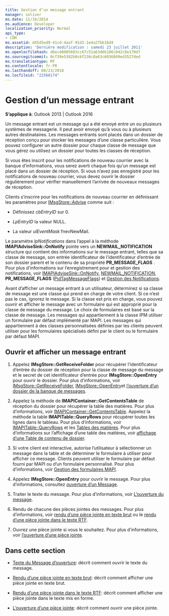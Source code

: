 ```yaml
---
title: Gestion d’un message entrant
manager: soliver
ms.date: 11/16/2014
ms.audience: Developer
localization_priority: Normal
api_type:
- COM
ms.assetid: d45d5ed9-41cd-4aaf-91d2-1e4a27bb16d4
description: 'Derniére modification : samedi 23 juillet 2011'
ms.openlocfilehash: d6ec40005683cc67c51a63d6b186c042c8e170d7
ms.sourcegitcommit: 0cf39e5382b8c6f236c8a63c6036849ed3527ded
ms.translationtype: MT
ms.contentlocale: fr-FR
ms.lasthandoff: 08/23/2018
ms.locfileid: "22568174"
---
```

# <a name="handling-an-incoming-message"></a>Gestion d’un message entrant

**S’applique à**: Outlook 2013 | Outlook 2016 
  
Un message entrant est un message qui a été envoyé entre un ou plusieurs systèmes de messagerie. Il peut avoir envoyé qu’à vous ou à plusieurs autres destinataires. Les messages entrants sont placés dans un dossier de réception conçu pour stocker les messages d’une classe particulière. Vous pouvez configurer un autre dossier pour chaque classe de message que vous gérez ou utilisez un dossier pour toutes les classes de réception.
  
Si vous êtes inscrit pour les notifications de nouveau courrier avec la banque d’informations, vous serez averti chaque fois qu’un message est placé dans un dossier de réception. Si vous n’avez pas enregistré pour les notifications de nouveau courrier, vous devez ouvrir le dossier régulièrement pour vérifier manuellement l’arrivée de nouveaux messages de réception.
  
Clients s’inscrire pour les notifications de nouveau courrier en définissant les paramètres pour [IMsgStore::Advise](imsgstore-advise.md) comme suit : 
  
- Définissez _cbEntryID_ sur 0. 
    
- _LpEntryID_ la valeur NULL. 
    
- La valeur _ulEventMask_ fnevNewMail. 
    
Le paramètre _lpNotifications_ dans l’appel à la méthode **IMAPIAdviseSink::OnNotify** pointe vers un **NEWMAIL\_NOTIFICATION** structure qui contient des informations sur le message entrant, telles que sa classe de message, son entrée identificateur de l’identificateur d’entrée de son dossier parent et le contenu de sa propriété **PR_MESSAGE_FLAGS** . Pour plus d’informations sur l’enregistrement pour et gestion des notifications, voir [IMAPIAdviseSink::OnNotify](imapiadvisesink-onnotify.md), [NEWMAIL_NOTIFICATION](newmail_notification.md), **PR_MESSAGE_FLAGS** ([PidTagMessageFlags](pidtagmessageflags-canonical-property.md)) et [Gestion des Notifications](handling-notifications.md). 
  
Avant d’afficher un message entrant à un utilisateur, déterminez si sa classe de message est une classe qui prend en charge de votre client. Si ce n’est pas le cas, ignorez le message. Si la classe est pris en charge, vous pouvez ouvrir et afficher le message avec un formulaire qui est approprié pour la classe de message du message. Le choix de formulaires est basé sur la classe de message. Les messages qui appartiennent à la classe IPM utiliser un formulaire par défaut implémenté par MAPI. Les messages qui appartiennent à des classes personnalisées définies par les clients peuvent utiliser pour les formulaires spécialisés défini par le client ou le formulaire par défaut MAPI.
  
## <a name="open-and-display-an-incoming-message"></a>Ouvrir et afficher un message entrant
  
1. Appelez **IMsgStore::GetReceiveFolder** pour récupérer l’identificateur d’entrée du dossier de réception pour la classe de message du message et le secret de cet identificateur d’entrée pour **IMsgStore::OpenEntry** pour ouvrir le dossier. Pour plus d’informations, voir [IMsgStore::GetReceiveFolder](imsgstore-getreceivefolder.md), [IMsgStore::OpenEntry](imsgstore-openentry.md)et [l’ouverture d’un dossier de la banque de messages](opening-a-message-store-folder.md).
    
2. Appelez la méthode de **IMAPIContainer::GetContentsTable** de réception du dossier pour récupérer la table des matières. Pour plus d’informations, voir [IMAPIContainer::GetContentsTable](imapicontainer-getcontentstable.md). Appelez la méthode la table **IMAPITable::QueryRows** pour récupérer toutes les lignes dans le tableau. Pour plus d’informations, voir [IMAPITable::QueryRows](imapitable-queryrows.md) et les [Tables des matières](contents-tables.md). Pour plus d’informations sur l’affichage d’une table des matières, voir [affichage d’une Table de contenu de dossier](displaying-a-folder-contents-table.md).
    
3. Si votre client est interactive, autorise l’utilisateur à sélectionner un message dans la table et de déterminer le formulaire à utiliser pour afficher ce message. Clients peuvent utiliser le formulaire par défaut fourni par MAPI ou d’un formulaire personnalisé. Pour plus d’informations, voir [Gestion des formulaires MAPI](handling-mapi-forms.md).
    
4. Appelez **IMsgStore::OpenEntry** pour ouvrir le message. Pour plus d’informations, consultez [ouverture d’un Message](opening-a-message.md).
    
5. Traiter le texte du message. Pour plus d’informations, voir [L’ouverture du message](opening-message-text.md).
    
6. Rendu de chacune des pièces jointes des messages. Pour plus d’informations, voir [rendu d’une pièce jointe en texte brut](rendering-an-attachment-in-plain-text.md) ou le [rendu d’une pièce jointe dans le texte RTF](rendering-an-attachment-in-rtf-text.md).
    
7. Ouvrez une pièce jointe si vous le souhaitez. Pour plus d’informations, voir [l’ouverture d’une pièce jointe](opening-an-attachment.md).
    
## <a name="in-this-section"></a>Dans cette section

- [Texte du Message d’ouverture](opening-message-text.md): décrit comment ouvrir le texte du message.
    
- [Rendu d’une pièce jointe en texte brut](rendering-an-attachment-in-plain-text.md): décrit comment afficher une pièce jointe en texte brut.
    
- [Rendu d’une pièce jointe dans le texte RTF](rendering-an-attachment-in-rtf-text.md): décrit comment afficher une pièce jointe dans le texte mis en forme.
    
- [L’ouverture d’une pièce jointe](opening-an-attachment.md): décrit comment ouvrir une pièce jointe.
    

